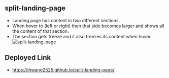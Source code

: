 ## split-landing-page

- Landing page has content in two different sections.
-  When hover to (left or right) then that side becomes larger and shows all the content of that section. 
-  The section gets freeze and it also freezes its content when hover.
![split-landing-page](https://user-images.githubusercontent.com/80090287/199411288-5f5032d5-57ae-4bbf-b32d-bbb8ec0a78f4.JPG)

## Deployed Link

- https://jhwang2525.github.io/split-landing-page/
